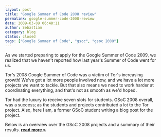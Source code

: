 ```yaml
---
layout: post
title: "Google Summer of Code 2008 review"
permalink: google-summer-code-2008-review
date: 2009-03-09 06:48:11
author: Sebastian
category: blog
status: closed
tags: ["Google Summer of Code", "gsoc", "gsoc 2008"]
---
```


As we started preparing to apply for the Google Summer of Code 2009, we realized that we haven't reported how last year's Summer of Code went for us.

Tor's 2008 Google Summer of Code was a victim of Tor's increasing growth! We've got a lot more people involved now, and we have a lot more projects we want to tackle. But that also means we need to work harder at coordinating everything, and that's not as smooth as we'd hoped.

Tor had the luxury to receive seven slots for students. GSoC 2008 overall, was a success; as the students and projects contributed a lot to the Tor project. Also, here I am, a former GSoC student writing a blog post for the project.

Below is an overview over the GSoC 2008 projects and a summary of their results. [**read more »**](https://blog.torproject.org/blog/google-summer-code-2008-review)
